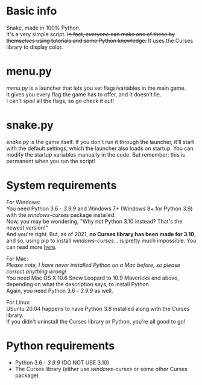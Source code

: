 # Basic info
Snake, made in 100% Python.<br>
It's a very simple script. ~~In fact, everyone can make one of these by themselves using tutorials and some Python knowledge.~~
It uses the Curses library to display color.

# menu.py
*menu.py* is a launcher that lets you set flags/variables in the main game.<br>
It gives you every flag the game has to offer, and it doesn't lie.<br>
I can't spoil all the flags, so go check it out!

# snake.py
*snake.py* is the game itself. If you don't run it through the launcher, it'll start with the default settings, which the launcher also loads on startup. You can modify the startup variables manually in the code. But remember: this is permanent when you run the script!

# System requirements
For Windows:<br>
You need Python 3.6 - *3.9.9* and Windows 7+ (Windows 8+ for Python 3.9) with the *windows-curses* package installed.<br>
Now, you may be wondering, "Why not Python 3.10 instead? That's the newest version!"<br>
And you're right. But, as of 2021, __no Curses library has been made for 3.10__, and so, using pip to install *windows-curses*... is pretty much impossible. You can read more [here](https://stackoverflow.com/questions/69927587/python-curses-module-for-windows-cant-install).


For Mac:<br>
*Please note, I have never installed Python on a Mac before, so please correct anything wrong!*<br>
You need Mac OS X 10.6 Snow Leopard to 10.9 Mavericks and above, depending on what the description says, to install Python.<br>
Again, you need Python 3.6 - *3.9.9* as well.


For Linux:<br>
Ubuntu 20.04 happens to have Python 3.8 installed along with the Curses library.<br>
If you didn't uninstall the Curses library or Python, you're all good to go!

# Python requirements
- Python 3.6 - *3.9.9* (DO NOT USE 3.10)<br>
- The Curses library (either use *windows-curses* or some other Curses package)
